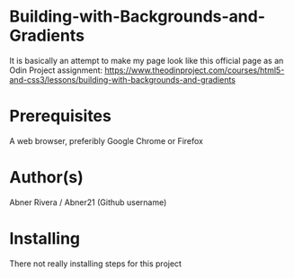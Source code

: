 # Building-with-Backgrounds-and-Gradients
It is basically an attempt to make my page look like this official page as an Odin Project assignment: https://www.theodinproject.com/courses/html5-and-css3/lessons/building-with-backgrounds-and-gradients
# Prerequisites
A web browser, preferibly Google Chrome or Firefox
# Author(s)
Abner Rivera /
Abner21 (Github username)
# Installing
There not really installing steps for this project
